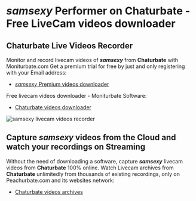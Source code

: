 # _samsexy_ Performer on Chaturbate - Free LiveCam videos downloader

## Chaturbate Live Videos Recorder

Monitor and record livecam videos of **_samsexy_** from **Chaturbate** with Moniturbate.com
Get a premium trial for free by just and only registering with your Email address:
* [_samsexy_ Premium videos downloader](https://moniturbate.com/request-demo-licence-key.html)

Free livecam videos downloader - Moniturbate Software:
* [Chaturbate videos downloader](https://moniturbate.com/moniturbate-download-software.html)

![_samsexy_ livecam videos recorder](https://peachurnet.com/templates/moniturbate-software.png)


## Capture _samsexy_ videos from the Cloud and watch your recordings on Streaming

Without the need of downloading a software, capture **_samsexy_** livecam videos from **Chaturbate** 100% online.
Watch Livecam archives from **Chaturbate** unlimitedly from thousands of existing recordings, only on Peachurbate.com and its websites network:
* [Chaturbate videos archives](https://peachurnet.com/)